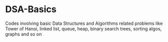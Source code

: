 # DSA-Basics
Codes involving basic Data Structures and Algorithms related problems like Tower of Hanoi, linked list, queue, heap, binary search trees, sorting algos, graphs and so on  

